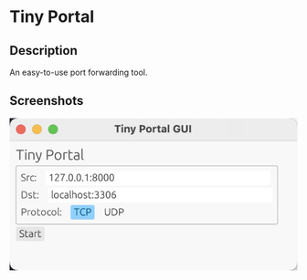 # Tiny Portal

## Description

An easy-to-use port forwarding tool.

## Screenshots

![Screenshot](./assets/tiny-portal.jpg)
